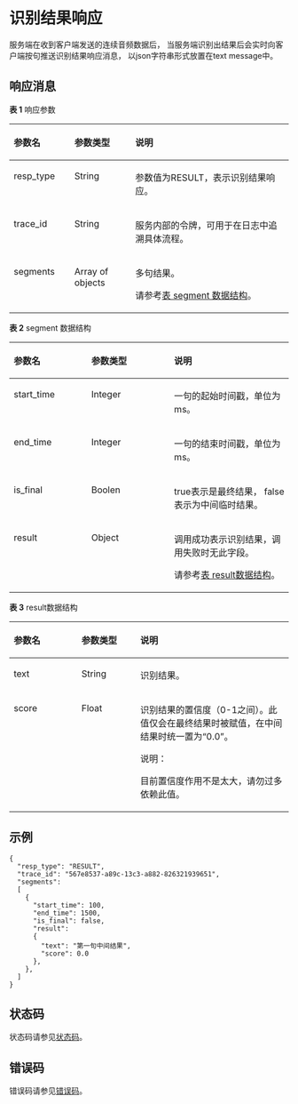 # 识别结果响应<a name="sis_03_0036"></a>

服务端在收到客户端发送的连续音频数据后， 当服务端识别出结果后会实时向客户端按句推送识别结果响应消息， 以json字符串形式放置在text message中。

## 响应消息<a name="zh-cn_topic_0145253482_section54314388"></a>

**表 1**  响应参数

<a name="zh-cn_topic_0145253482_table28472439"></a>
<table><thead align="left"><tr id="zh-cn_topic_0145253482_row65770485"><th class="cellrowborder" valign="top" width="21.73%" id="mcps1.2.4.1.1"><p id="zh-cn_topic_0145253482_p25809055"><a name="zh-cn_topic_0145253482_p25809055"></a><a name="zh-cn_topic_0145253482_p25809055"></a>参数名</p>
</th>
<th class="cellrowborder" valign="top" width="21.790000000000003%" id="mcps1.2.4.1.2"><p id="zh-cn_topic_0145253482_p12329793"><a name="zh-cn_topic_0145253482_p12329793"></a><a name="zh-cn_topic_0145253482_p12329793"></a>参数类型</p>
</th>
<th class="cellrowborder" valign="top" width="56.48%" id="mcps1.2.4.1.3"><p id="zh-cn_topic_0145253482_p59189214"><a name="zh-cn_topic_0145253482_p59189214"></a><a name="zh-cn_topic_0145253482_p59189214"></a>说明</p>
</th>
</tr>
</thead>
<tbody><tr id="zh-cn_topic_0145253482_row29597019"><td class="cellrowborder" valign="top" width="21.73%" headers="mcps1.2.4.1.1 "><p id="zh-cn_topic_0145253482_p48548320"><a name="zh-cn_topic_0145253482_p48548320"></a><a name="zh-cn_topic_0145253482_p48548320"></a>resp_type</p>
</td>
<td class="cellrowborder" valign="top" width="21.790000000000003%" headers="mcps1.2.4.1.2 "><p id="zh-cn_topic_0145253482_p28451507"><a name="zh-cn_topic_0145253482_p28451507"></a><a name="zh-cn_topic_0145253482_p28451507"></a>String</p>
</td>
<td class="cellrowborder" valign="top" width="56.48%" headers="mcps1.2.4.1.3 "><p id="zh-cn_topic_0145253482_p22870763"><a name="zh-cn_topic_0145253482_p22870763"></a><a name="zh-cn_topic_0145253482_p22870763"></a>参数值为RESULT，表示识别结果响应。</p>
</td>
</tr>
<tr id="zh-cn_topic_0145253482_row4510277"><td class="cellrowborder" valign="top" width="21.73%" headers="mcps1.2.4.1.1 "><p id="zh-cn_topic_0145253482_p29788172"><a name="zh-cn_topic_0145253482_p29788172"></a><a name="zh-cn_topic_0145253482_p29788172"></a>trace_id</p>
</td>
<td class="cellrowborder" valign="top" width="21.790000000000003%" headers="mcps1.2.4.1.2 "><p id="zh-cn_topic_0145253482_p10892013"><a name="zh-cn_topic_0145253482_p10892013"></a><a name="zh-cn_topic_0145253482_p10892013"></a>String</p>
</td>
<td class="cellrowborder" valign="top" width="56.48%" headers="mcps1.2.4.1.3 "><p id="zh-cn_topic_0145253482_p9837846"><a name="zh-cn_topic_0145253482_p9837846"></a><a name="zh-cn_topic_0145253482_p9837846"></a>服务内部的令牌，可用于在日志中追溯具体流程。</p>
</td>
</tr>
<tr id="zh-cn_topic_0145253482_row21431754"><td class="cellrowborder" valign="top" width="21.73%" headers="mcps1.2.4.1.1 "><p id="zh-cn_topic_0145253482_p58250493"><a name="zh-cn_topic_0145253482_p58250493"></a><a name="zh-cn_topic_0145253482_p58250493"></a>segments</p>
</td>
<td class="cellrowborder" valign="top" width="21.790000000000003%" headers="mcps1.2.4.1.2 "><p id="zh-cn_topic_0145253482_p52451624"><a name="zh-cn_topic_0145253482_p52451624"></a><a name="zh-cn_topic_0145253482_p52451624"></a>Array of objects</p>
</td>
<td class="cellrowborder" valign="top" width="56.48%" headers="mcps1.2.4.1.3 "><p id="zh-cn_topic_0145253482_p20723181"><a name="zh-cn_topic_0145253482_p20723181"></a><a name="zh-cn_topic_0145253482_p20723181"></a>多句结果。</p>
<p id="p314395510233"><a name="p314395510233"></a><a name="p314395510233"></a>请参考<a href="#table14679111433818">表 segment 数据结构</a>。</p>
</td>
</tr>
</tbody>
</table>

**表 2**  segment 数据结构

<a name="table14679111433818"></a>
<table><thead align="left"><tr id="row96791414203814"><th class="cellrowborder" valign="top" width="27.762776277627765%" id="mcps1.2.4.1.1"><p id="p329362612408"><a name="p329362612408"></a><a name="p329362612408"></a>参数名</p>
</th>
<th class="cellrowborder" valign="top" width="29.652965296529647%" id="mcps1.2.4.1.2"><p id="p3293182644014"><a name="p3293182644014"></a><a name="p3293182644014"></a>参数类型</p>
</th>
<th class="cellrowborder" valign="top" width="42.584258425842584%" id="mcps1.2.4.1.3"><p id="p18293162644011"><a name="p18293162644011"></a><a name="p18293162644011"></a>说明</p>
</th>
</tr>
</thead>
<tbody><tr id="row867971419383"><td class="cellrowborder" valign="top" width="27.762776277627765%" headers="mcps1.2.4.1.1 "><p id="p8119181717402"><a name="p8119181717402"></a><a name="p8119181717402"></a>start_time</p>
</td>
<td class="cellrowborder" valign="top" width="29.652965296529647%" headers="mcps1.2.4.1.2 "><p id="p411913172403"><a name="p411913172403"></a><a name="p411913172403"></a>Integer</p>
</td>
<td class="cellrowborder" valign="top" width="42.584258425842584%" headers="mcps1.2.4.1.3 "><p id="p13119171719409"><a name="p13119171719409"></a><a name="p13119171719409"></a>一句的起始时间戳，单位为ms。</p>
</td>
</tr>
<tr id="row1367901410382"><td class="cellrowborder" valign="top" width="27.762776277627765%" headers="mcps1.2.4.1.1 "><p id="p01191173401"><a name="p01191173401"></a><a name="p01191173401"></a>end_time</p>
</td>
<td class="cellrowborder" valign="top" width="29.652965296529647%" headers="mcps1.2.4.1.2 "><p id="p1212061784014"><a name="p1212061784014"></a><a name="p1212061784014"></a>Integer</p>
</td>
<td class="cellrowborder" valign="top" width="42.584258425842584%" headers="mcps1.2.4.1.3 "><p id="p1120141716402"><a name="p1120141716402"></a><a name="p1120141716402"></a>一句的结束时间戳，单位为ms。</p>
</td>
</tr>
<tr id="row1767991473810"><td class="cellrowborder" valign="top" width="27.762776277627765%" headers="mcps1.2.4.1.1 "><p id="p31201171407"><a name="p31201171407"></a><a name="p31201171407"></a>is_final</p>
</td>
<td class="cellrowborder" valign="top" width="29.652965296529647%" headers="mcps1.2.4.1.2 "><p id="p4120117114013"><a name="p4120117114013"></a><a name="p4120117114013"></a>Boolen</p>
</td>
<td class="cellrowborder" valign="top" width="42.584258425842584%" headers="mcps1.2.4.1.3 "><p id="p1412014176403"><a name="p1412014176403"></a><a name="p1412014176403"></a>true表示是最终结果， false表示为中间临时结果。</p>
</td>
</tr>
<tr id="row17680171417389"><td class="cellrowborder" valign="top" width="27.762776277627765%" headers="mcps1.2.4.1.1 "><p id="p12120101754017"><a name="p12120101754017"></a><a name="p12120101754017"></a>result</p>
</td>
<td class="cellrowborder" valign="top" width="29.652965296529647%" headers="mcps1.2.4.1.2 "><p id="p1812021774010"><a name="p1812021774010"></a><a name="p1812021774010"></a>Object</p>
</td>
<td class="cellrowborder" valign="top" width="42.584258425842584%" headers="mcps1.2.4.1.3 "><p id="p1120217114016"><a name="p1120217114016"></a><a name="p1120217114016"></a>调用成功表示识别结果，调用失败时无此字段。</p>
<p id="p92342984212"><a name="p92342984212"></a><a name="p92342984212"></a>请参考<a href="#table151211923164115">表 result数据结构</a>。</p>
</td>
</tr>
</tbody>
</table>

**表 3**  result数据结构

<a name="table151211923164115"></a>
<table><thead align="left"><tr id="row612122384115"><th class="cellrowborder" valign="top" width="24.26242624262426%" id="mcps1.2.4.1.1"><p id="p489123415418"><a name="p489123415418"></a><a name="p489123415418"></a>参数名</p>
</th>
<th class="cellrowborder" valign="top" width="21.02210221022102%" id="mcps1.2.4.1.2"><p id="p88903414419"><a name="p88903414419"></a><a name="p88903414419"></a>参数类型</p>
</th>
<th class="cellrowborder" valign="top" width="54.71547154715471%" id="mcps1.2.4.1.3"><p id="p128993414113"><a name="p128993414113"></a><a name="p128993414113"></a>说明</p>
</th>
</tr>
</thead>
<tbody><tr id="row8121323194116"><td class="cellrowborder" valign="top" width="24.26242624262426%" headers="mcps1.2.4.1.1 "><p id="p0740165204217"><a name="p0740165204217"></a><a name="p0740165204217"></a>text</p>
</td>
<td class="cellrowborder" valign="top" width="21.02210221022102%" headers="mcps1.2.4.1.2 "><p id="p17740145134213"><a name="p17740145134213"></a><a name="p17740145134213"></a>String</p>
</td>
<td class="cellrowborder" valign="top" width="54.71547154715471%" headers="mcps1.2.4.1.3 "><p id="p97407574219"><a name="p97407574219"></a><a name="p97407574219"></a>识别结果。</p>
</td>
</tr>
<tr id="row2012118237415"><td class="cellrowborder" valign="top" width="24.26242624262426%" headers="mcps1.2.4.1.1 "><p id="p1274075184213"><a name="p1274075184213"></a><a name="p1274075184213"></a>score</p>
</td>
<td class="cellrowborder" valign="top" width="21.02210221022102%" headers="mcps1.2.4.1.2 "><p id="p57411551424"><a name="p57411551424"></a><a name="p57411551424"></a>Float</p>
</td>
<td class="cellrowborder" valign="top" width="54.71547154715471%" headers="mcps1.2.4.1.3 "><p id="p17741455428"><a name="p17741455428"></a><a name="p17741455428"></a>识别结果的置信度（0-1之间）。此值仅会在最终结果时被赋值，在中间结果时统一置为<span class="parmvalue" id="parmvalue57412059421"><a name="parmvalue57412059421"></a><a name="parmvalue57412059421"></a>“0.0”</span>。</p>
<div class="note" id="note47411359422"><a name="note47411359422"></a><a name="note47411359422"></a><span class="notetitle"> 说明： </span><div class="notebody"><p id="p1374115574213"><a name="p1374115574213"></a><a name="p1374115574213"></a>目前置信度作用不是太大，请勿过多依赖此值。</p>
</div></div>
</td>
</tr>
</tbody>
</table>

## 示例<a name="zh-cn_topic_0145253482_section19067450"></a>

```
{
  "resp_type": "RESULT",
  "trace_id": "567e8537-a89c-13c3-a882-826321939651",
  "segments":
  [
    {
      "start_time": 100,
      "end_time": 1500,
      "is_final": false,
      "result":
      {
        "text": "第一句中间结果",
        "score": 0.0
      },
    },
  ]
}
```

## 状态码<a name="section102191633184410"></a>

状态码请参见[状态码](状态码.md)。

## 错误码<a name="section040463810442"></a>

错误码请参见[错误码](错误码.md)。

